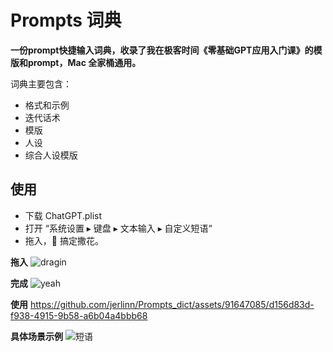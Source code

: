 # Prompts 词典

**一份prompt快捷输入词典，收录了我在极客时间《零基础GPT应用入门课》的模版和prompt，Mac 全家桶通用。**

词典主要包含：
- 格式和示例
- 迭代话术
- 模版
- 人设
- 综合人设模版

## 使用

- 下载 ChatGPT.plist
- 打开 “系统设置 ▸ 键盘 ▸ 文本输入 ▸ 自定义短语“
- 拖入，🎉 搞定撒花。

**拖入**
![dragin](https://github.com/jerlinn/Prompts_dict/assets/91647085/c17962e2-2012-45ac-9eb9-cdad34ec9167)

**完成**
![yeah](https://github.com/jerlinn/Prompts_dict/assets/91647085/6645ee32-a096-44dd-aa96-af871bfc141d)

**使用**
https://github.com/jerlinn/Prompts_dict/assets/91647085/d156d83d-f938-4915-9b58-a6b04a4bbb68

**具体场景示例**
![短语](https://github.com/jerlinn/Prompts_dict/assets/91647085/7555aca4-299a-464d-8d42-a2359d677042)

